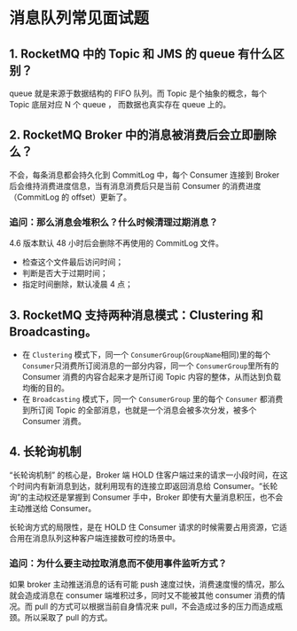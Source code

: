 # 消息队列常见面试题



## 1. RocketMQ 中的 Topic 和 JMS 的 queue 有什么区别？

queue 就是来源于数据结构的 FIFO 队列。而 Topic 是个抽象的概念，每个 Topic 底层对应 N 个 queue ， 而数据也真实存在 queue 上的。

## 2. RocketMQ Broker 中的消息被消费后会立即删除么？

不会，每条消息都会持久化到 CommitLog 中，每个 Consumer 连接到 Broker 后会维持消费进度信息，当有消息消费后只是当前 Consumer 的消费进度（CommitLog 的 offset）更新了。

### 追问：那么消息会堆积么？什么时候清理过期消息？

4.6 版本默认 48 小时后会删除不再使用的 CommitLog 文件。

* 检查这个文件最后访问时间；
* 判断是否大于过期时间；
* 指定时间删除，默认凌晨 4 点；

## 3. RocketMQ 支持两种消息模式：Clustering 和 Broadcasting。

* 在 `Clustering` 模式下，同一个 `ConsumerGroup`(`GroupName`相同)里的每个 `Consumer`只消费所订阅消息的一部分内容，同一个 `ConsumerGroup`里所有的 Consumer 消费的内容合起来才是所订阅 Topic 内容的整体，从而达到负载均衡的目的。
* 在 `Broadcasting` 模式下，同一个 `ConsumerGroup` 里的每个 `Consumer` 都消费到所订阅 Topic 的全部消息，也就是一个消息会被多次分发，被多个 Consumer 消费。

## 4. 长轮询机制

“长轮询机制” 的核心是，Broker 端 HOLD 住客户端过来的请求一小段时间，在这个时间内有新消息到达，就利用现有的连接立即返回消息给 Consumer。“长轮询”的主动权还是掌握到 Consumer 手中，Broker 即使有大量消息积压，也不会主动推送给 Consumer。

长轮询方式的局限性，是在 HOLD 住 Consumer 请求的时候需要占用资源，它适合用在消息队列这种客户端连接数可控的场景中。

### 追问：为什么要主动拉取消息而不使用事件监听方式？

如果 broker 主动推送消息的话有可能 push 速度过快，消费速度慢的情况，那么就会造成消息在 consumer 端堆积过多，同时又不能被其他 consumer 消费的情况。而 pull 的方式可以根据当前自身情况来 pull，不会造成过多的压力而造成瓶颈。所以采取了 pull 的方式。
